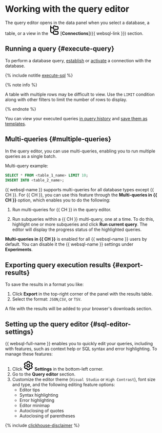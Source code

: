 # Working with the query editor

The query editor opens in the data panel when you select a database, a table, or a view in the ![image](../../_assets/console-icons/folder-tree.svg) [**Connections**]({{ websql-link }}) section. 

## Running a query {#execute-query}

To perform a database query, [establish](create-connection.md#connect-db) or [activate](connect.md#update-connection) a connection with the database.

{% include notitle [execute-sql](../../_includes/websql/execute-sql.md) %}

  {% note info %}

  A table with multiple rows may be difficult to view. Use the `LIMIT` condition along with other filters to limit the number of rows to display. 

  {% endnote %}

You can view your executed queries [in query history](history.md) and [save them as templates](templates.md).

## Multi-queries {#multiple-queries}

In the query editor, you can use multi-queries, enabling you to run multiple queries as a single batch.

Multi-query example:

```sql
SELECT * FROM <table_1_name> LIMIT 10;
INSERT INTO <table_2_name>;
```

{{ websql-name }} supports multi-queries for all database types except {{ CH }}. For {{ CH }}, you can use this feature through the **Multi-queries in {{ CH }}** option, which enables you to do the following:

1. Run multi-queries for {{ CH }} in the query editor.

1. Run subqueries within a {{ CH }} multi-query, one at a time. To do this, highlight one or more subqueries and click **Run current query**. The editor will display the progress status of the highlighted queries.

**Multi-queries in {{ CH }}** is enabled for all {{ websql-name }} users by default. You can disable it the {{ websql-name }} settings under **Experiments**.

## Exporting query execution results {#export-results}

To save the results in a format you like:

1. Click **Export** in the top-right corner of the panel with the results table.
1. Select the format: `JSON`,`CSV`, or `TSV`.

A file with the results will be added to your browser's downloads section.

## Setting up the query editor {#sql-editor-settings}

{{ websql-full-name }} enables you to quickly edit your queries, including with features, such as context help or SQL syntax and error highlighting. To manage these features: 

1. Click ![image](../../_assets/console-icons/gear.svg) **Settings** in the bottom-left corner.
1. Go to the **Query editor** section. 
1. Customize the editor theme (`Visual Studio` or `High Contrast`), font size and type, and the following editing feature options:
   * Editor tips
   * Syntax highlighting
   * Error highlighting
   * Editor minimap
   * Autoclosing of quotes
   * Autoclosing of parentheses

{% include [clickhouse-disclaimer](../../_includes/clickhouse-disclaimer.md) %}
